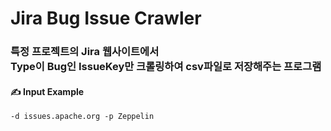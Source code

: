 # Jira Bug Issue Crawler

### 특정 프로젝트의 Jira 웹사이트에서 </br> Type이 Bug인 IssueKey만 크롤링하여 csv파일로 저장해주는 프로그램 

#### ✍ Input Example
``` -d issues.apache.org -p Zeppelin ```
